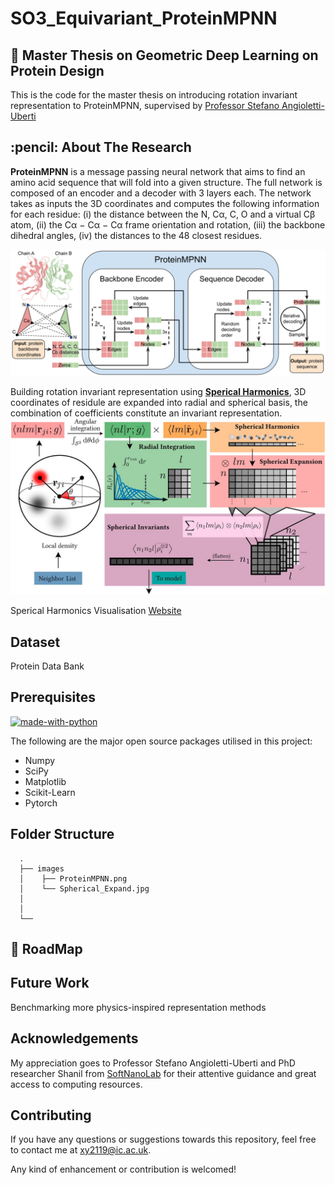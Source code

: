 # SO3_Equivariant_ProteinMPNN
## 📌 Master Thesis on Geometric Deep Learning on Protein Design
This is the code for the master thesis on introducing rotation invariant representation to ProteinMPNN, supervised by <a href="https://www.imperial.ac.uk/people/s.angioletti-uberti">Professor Stefano Angioletti-Uberti</a>
<!-- ABOUT THE RESEARCH -->
<h2 id="about-the-research"> :pencil: About The Research</h2>

**ProteinMPNN** is a message passing neural network that aims to find an amino acid sequence that will fold into a given structure. The full network is composed of an encoder and a decoder with 3 layers each. The network takes as inputs the 3D coordinates and computes the following information for each residue: (i) the distance between the N, Cα, C, O and a virtual Cβ atom, (ii) the Cα − Cα − Cα frame orientation and rotation, (iii) the backbone dihedral angles, (iv) the distances to the 48 closest residues. 
 
![image](./images/ProteinMPNN.png)

Building rotation invariant representation using [**Sperical Harmonics**](https://stevejtrettel.site/code/2022/spherical-harmonics), 3D coordinates of residule are expanded into radial and spherical basis, the combination of coefficients constitute an invariant representation.
![image](./images/Spherical_Expand.jpg)

Sperical Harmonics Visualisation [Website](https://stevejtrettel.site/code/2022/spherical-harmonics)

## Dataset
Protein Data Bank

## Prerequisites

[![made-with-python](https://img.shields.io/badge/Made%20with-Python-1f425f.svg)](https://www.python.org/) <br>

<!--This project is written in Python programming language. <br>-->
The following are the major open source packages utilised in this project:
* Numpy
* SciPy
* Matplotlib
* Scikit-Learn
* Pytorch


<h2 id="folder-structure"> Folder Structure</h2>

   
      .  
      ├── images                                                       
      │    ├── ProteinMPNN.png                 
      │    └── Spherical_Expand.jpg
      │    
      │
      └── 


## 🎯 RoadMap



## Future Work
Benchmarking more physics-inspired representation methods

## Acknowledgements
My appreciation goes to Professor Stefano Angioletti-Uberti and PhD researcher Shanil from <a href="https://www.softnanolab.org/">SoftNanoLab</a> for their attentive guidance and great access to computing resources.

## Contributing
If you have any questions or suggestions towards this repository, feel free to contact me at xy2119@ic.ac.uk.

Any kind of enhancement or contribution is welcomed!
